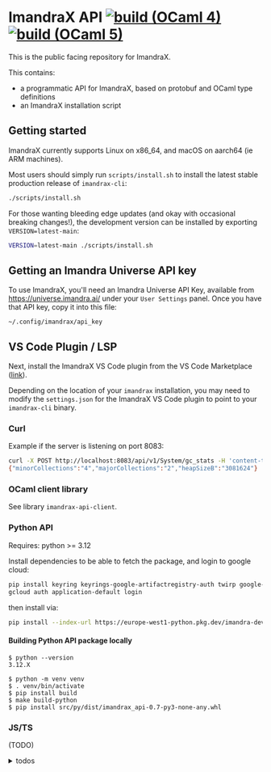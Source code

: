 # ImandraX API [![build (OCaml 4)](https://github.com/imandra-ai/imandrax-api/actions/workflows/main.yml/badge.svg)](https://github.com/imandra-ai/imandrax-api/actions/workflows/main.yml) [![build (OCaml 5)](https://github.com/imandra-ai/imandrax-api/actions/workflows/main5.yml/badge.svg)](https://github.com/imandra-ai/imandrax-api/actions/workflows/main5.yml)

This is the public facing repository for ImandraX.

This contains:
- a programmatic API for ImandraX, based on protobuf
    and OCaml type definitions
- an ImandraX installation script

## Getting started

ImandraX currently supports Linux on x86_64, and macOS on aarch64 (ie ARM machines).

Most users should simply run `scripts/install.sh` to install the latest stable production release of `imandrax-cli`:

```sh
./scripts/install.sh
```

For those wanting bleeding edge updates (and okay with occasional breaking changes!), the development version can be installed by exporting `VERSION=latest-main`:

```sh
VERSION=latest-main ./scripts/install.sh
```

## Getting an Imandra Universe API key

To use ImandraX, you'll need an Imandra Universe API Key, available from https://universe.imandra.ai/ under your `User Settings` panel.
Once you have that API key, copy it into this file:

```
~/.config/imandrax/api_key
```

## VS Code Plugin / LSP

Next, install the ImandraX VS Code plugin from the VS Code Marketplace ([link](https://marketplace.visualstudio.com/items?itemName=imandra.imandrax)). 

Depending on the location of your `imandrax` installation, you may need to modify the `settings.json` for the ImandraX VS Code plugin to point to your `imandrax-cli` binary.

### Curl

Example if the server is listening on port 8083:

```sh
curl -X POST http://localhost:8083/api/v1/System/gc_stats -H 'content-type: application/json' -d {}
{"minorCollections":"4","majorCollections":"2","heapSizeB":"3081624"}
```

### OCaml client library

See library `imandrax-api-client`.

### Python API

Requires: python >= 3.12

Install dependencies to be able to fetch the package, and login to google cloud:

```sh
pip install keyring keyrings-google-artifactregistry-auth twirp google-cloud-storage
gcloud auth application-default login
```

then install via:

```sh
pip install --index-url https://europe-west1-python.pkg.dev/imandra-dev/imandrax-api/simple/ imandrax-api
```

#### Building Python API package locally

```
$ python --version
3.12.X

$ python -m venv venv
$ . venv/bin/activate
$ pip install build
$ make build-python
$ pip install src/py/dist/imandrax_api-0.7-py3-none-any.whl
```

### JS/TS

(TODO)
<details>
<summary> todos </summary>
- [ ] use https://github.com/stephenh/ts-proto
- [ ] write a RPC client implementation on top (websocket+JSON? or directly use the binary version)
</details>

